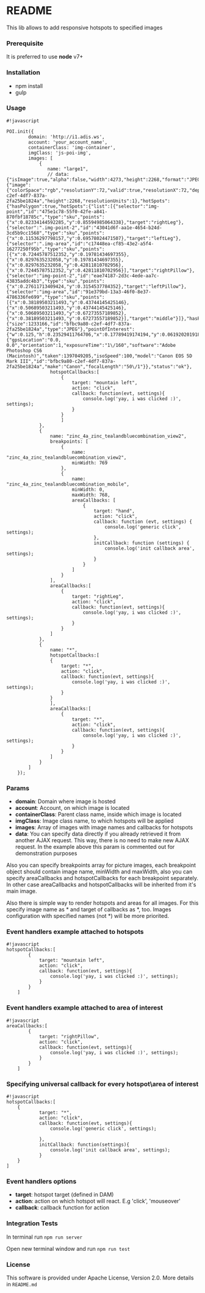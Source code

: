# README #

This lib allows to add responsive hotspots to specified images

### Prerequisite ###
It is preferred to use **node** v7+

### Installation ###

* npm install
* gulp


### Usage ###


```
#!javascript

POI.init({
        domain: 'http://i1.adis.ws',
        account: 'your_account_name',
        containerClass: 'img-container',
        imgClass: 'js-poi-img',
        images: [
            {
               name: "large1",
               // data: {"isImage":true,"alpha":false,"width":4273,"height":2268,"format":"JPEG","metadata":{"image":{"colorSpace":"rgb","resolutionY":72,"valid":true,"resolutionX":72,"depth":8,"alpha":false,"format":"JPEG","width":4273,"id":"bfbc9a80-c2ef-4df7-837a-2fa25be1824a","height":2268,"resolutionUnits":1},"hotSpots":{"hasPolygon":true,"hotSpots":{"list":[{"selector":"img-point","id":"475e1c78-55f0-42fe-a841-870fbf18785c","type":"sku","points":{"x":0.82334144592285,"y":0.85594985064338},"target":"rightLeg"},{"selector":".img-point-2","id":"43041d6f-aa1e-4654-b24d-3cd5b9cc1568","type":"sku","points":{"x":0.11536297798157,"y":0.69578024471507},"target":"leftLeg"},{"selector":".img-area","id":"c17448ea-cf85-43e2-a5f4-16277250f95b","type":"sku","points":[{"x":0.72445787512352,"y":0.19781434697355},{"x":0.8297635232058,"y":0.19781434697355},{"x":0.8297635232058,"y":0.42811810702956},{"x":0.72445787512352,"y":0.42811810702956}],"target":"rightPillow"},{"selector":"img-point-2","id":"eae74187-2d3c-4ede-aa7c-43835addc4b3","type":"sku","points":{"x":0.27611713409424,"y":0.3154537784352},"target":"leftPillow"},{"selector":"img-area","id":"91e379bd-13a3-46f0-8e37-4786336fe699","type":"sku","points":[{"x":0.38189503211493,"y":0.43744145425146},{"x":0.50689503211493,"y":0.43744145425146},{"x":0.50689503211493,"y":0.67273557189852},{"x":0.38189503211493,"y":0.67273557189852}],"target":"middle"}]},"hasPoint":true},"file":{"size":1233166,"id":"bfbc9a80-c2ef-4df7-837a-2fa25be1824a","type":"JPEG"},"pointOfInterest":{"w":0.125,"h":0.23529411764706,"x":0.17789419174194,"y":0.061920201918658},"exif":{"gpsLocation":"0.0, 0.0","orientation":1,"exposureTime":"1\/160","software":"Adobe Photoshop CS6 (Macintosh)","taken":1397049205,"isoSpeed":100,"model":"Canon EOS 5D Mark III","id":"bfbc9a80-c2ef-4df7-837a-2fa25be1824a","make":"Canon","focalLength":"50\/1"}},"status":"ok"},
                hotspotCallbacks:[
                    {
                        target: "mountain left",
                        action: "click",
                        callback: function(evt, settings){
                            console.log('yay, i was clicked :)', settings);
                        }
                    }
                    ]
            },
            {
                name: "zinc_4a_zinc_tealandbluecombination_view2",
                breakpoints: [
                    {
                        name: "zinc_4a_zinc_tealandbluecombination_view2",
                        minWidth: 769
                    },
                    {
                        name: "zinc_4a_zinc_tealandbluecombination_mobile",
                        minWidth: 0,
                        maxWidth: 768,
                        areaCallbacks: [
                            {
                                target: "hand",
                                action: "click",
                                callback: function (evt, settings) {
                                    console.log('generic click', settings);
                                },
                                initCallback: function (settings) {
                                    console.log('init callback area', settings);
                                }
                            }
                        ]
                    }
                ],
                areaCallbacks:[
                    {
                        target: "rightLeg",
                        action: "click",
                        callback: function(evt, settings){
                            console.log('yay, i was clicked :)', settings);
                        }
                    }
                ]
            },
            {
                name: "*",
                hotspotCallbacks:[
                {
                    target: "*",
                    action: "click",
                    callback: function(evt, settings){
                        console.log('yay, i was clicked :)', settings);
                    }
                }
                ],
                areaCallbacks:[
                    {
                        target: "*",
                        action: "click",
                        callback: function(evt, settings){
                            console.log('yay, i was clicked :)', settings);
                        }
                    }
                ]
            }
        ]
    });
```


### Params ###

* **domain**: Domain where image is hosted
* **account**: Account, on which image is located
* **containerClass**: Parent class name, inside which image is located
* **imgClass**: Image class name, to which hotspots will be applied
* **images**: Array of images with image names and callbacks for hotspots
* **data**: You can specify data directly if you already retrieved it from another AJAX request.
This way, there is no need to make new AJAX request. 
In the example above this param is commented out for demonstration purposes

Also you can specify breakpoints array for picture images, each breakpoint object should contain image name, minWidth and maxWidth, also you can specify areaCallbacks and hotspotCallbacks for each breakpoint separately.
In other case areaCallbacks and hotspotCallbacks will be inherited from it's main image.

Also there is simple way to render hotspots and areas for all images. For this specify image name as * and target of callbacks as *, too.
Images configuration with specified names (not *) will be more priorited.


### Event handlers example attached to hotspots ###



```
#!javascript
hotspotCallbacks:[
        {
            target: "mountain left",
            action: "click",
            callback: function(evt, settings){
                console.log('yay, i was clicked :)', settings);
            }
        }
    ]

```

### Event handlers example attached to area of interest ###



```
#!javascript
areaCallbacks:[
        {
            target: "rightPillow",
            action: "click",
            callback: function(evt, settings){
                console.log('yay, i was clicked :)', settings);
            }
        }
    ]

```

### Specifying universal callback for every hotspot\area of interest



```
#!javascript
hotspotCallbacks:[
    {
            target: "*",
            action: "click",
            callback: function(evt, settings){
                console.log('generic click', settings);
    
            },
            initCallback: function(settings){
                console.log('init callback area', settings);
            }
    }
]
```

### Event handlers options ###


* **target**: hotspot target (defined in DAM)
* **action**: action on which hotspot will react. E.g 'click', 'mouseover'
* **callback**: callback function for action


### Integration Tests ###

In terminal run ```npm run server```

Open new terminal window and run ```npm run test```

### License ###
This software is provided under Apache License, Version 2.0. More details in ```README.md```